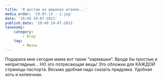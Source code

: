 ```yaml
---
title: 'Я достаю из широких штанин...'
media_order: '19.07.13 - 1.jpg'
date: '19:49 19-07-2013'
publish_date: '19:49 19-07-2013'
taxonomy:
    category:
        - Blog
    tag:
        - Жизнь
---
```


Подарила мне сегодня мама вот такие "кармашки".  Вроде бы простые и неприглядные... НО это потрясающая вещь! Это обложки для КАЖДОЙ страницы паспорта. Весьма удобная надо сказать придумка. Удобная хоть и копеечная.